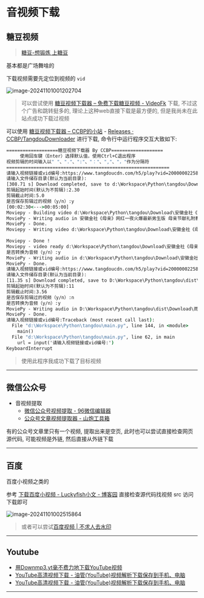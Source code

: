 # 音视频下载

## 糖豆视频

> [糖豆-想锻炼 上糖豆](https://m.tangdou.com/)

基本都是广场舞啥的

下载视频需要先定位到视频的 `vid`

![image-20241101001202704](http://cdn.ayusummer233.top/DailyNotes/202411010012978.png)

> 可以尝试使用 [糖豆视频下载器 – 免费下载糖豆视频 - VideoFk](https://www.videofk.com/zh-cn/tangdou-video-download/search?url=https%3A%2F%2Fshare.tangdou.com%2Fh5%2Fplay%3Fvid%3D20000007029626&select=tangdou) 下载, 不过这个广告和跳转挺多的, 理论上这种web直接下载是最方便的, 但是我尚未在此站点成功下载过视频

可以使用  [糖豆视频下载器 – CCBP的小站](https://www.amrzs.net/2022/05/10/tangdou_downloader/) - [Releases · CCBP/TangdouDownloader](https://github.com/CCBP/TangdouDownloader/releases)  进行下载, 命令行中运行程序交互大致如下:

```cmd
===================糖豆视频下载器 By CCBP===================
     使用回车键（Enter）选择默认值，使用Ctrl+C退出程序
视频剪辑的时间输入以" "、"."、":"、"："、","、"，"作为分隔符
============================================================
请输入视频链接或vid编号:https://www.tangdoucdn.com/h5/play?vid=20000002258422&utm_campaign=client_share&utm_source=tangdou_android&utm_medium=wx_chat&utm_type=0&share_uid=#1652176249257
请输入文件储存目录(默认为当前目录):
[308.71 s] Download completed, save to d:\Workspace\Python\tangdou\Download\安徽金社《母亲》网红一夜火爆最新男生版 母亲节献礼附教学.mp4 
剪辑起始时间(默认为不剪辑):2.30
剪辑截止时间:5.0
是否保存剪辑过的视频（y/n）:y
[00:02:30<--->00:05:00]
Moviepy - Building video d:\Workspace\Python\tangdou\Download\安徽金社《母亲》网红一夜火爆最新男生版 母亲节献礼附教学_edited.mp4.
MoviePy - Writing audio in 安徽金社《母亲》网红一夜火爆最新男生版 母亲节献礼附教学_editedTEMP_MPY_wvf_snd.mp3
MoviePy - Done.
Moviepy - Writing video d:\Workspace\Python\tangdou\Download\安徽金社《母亲》网红一夜火爆最新男生版 母亲节献礼附教学_edited.mp4
 
Moviepy - Done !
Moviepy - video ready d:\Workspace\Python\tangdou\Download\安徽金社《母亲》网红一夜火爆最新男生版 母亲节献礼附教学_edited.mp4
是否转换为音频（y/n）:y
MoviePy - Writing audio in d:\Workspace\Python\tangdou\Download\安徽金社《母亲》网红一夜火爆最新男生版 母亲节献礼附教学.mp3
MoviePy - Done.
请输入视频链接或vid编号:https://www.tangdoucdn.com/h5/play?vid=20000002258422&utm_campaign=client_share&utm_source=tangdou_android&utm_medium=wx_chat&utm_type=0&share_uid=#1652176249257
请输入文件储存目录(默认为当前目录):
[11.35 s] Download completed, save to D:\Workspace\Python\tangdou\dist\Download\雨凡《疯疯疯》64步弹跳附分解.mp4
剪辑起始时间(默认为不剪辑):11
剪辑截止时间:3.56
是否保存剪辑过的视频（y/n）:n
是否转换为音频（y/n）:y
MoviePy - Writing audio in D:\Workspace\Python\tangdou\dist\Download\雨凡《疯疯疯》64步弹跳附分解.mp3
MoviePy - Done.
请输入视频链接或vid编号:Traceback (most recent call last):
  File "d:\Workspace\Python\tangdou\main.py", line 144, in <module>
    main()
  File "d:\Workspace\Python\tangdou\main.py", line 62, in main
    url = input('请输入视频链接或vid编号:')
KeyboardInterrupt
```

> 使用此程序我成功下载了目标视频

---

## 微信公众号

- 音视频提取
  - [微信公众号视频提取 - 96微信编辑器](https://bj.96weixin.com/tools/wechat_video)
  - [公众号文章视频提取器 - 山炮工具箱](https://tool.wpjam.com/mp_video)

有的公众号文章里只有一个视频, 提取出来是空页, 此时也可以尝试直接检查网页源代码, 可能视频是外链, 然后直接从外链下载

---

## 百度

百度小视频之类的

参考 [下载百度小视频 - Luckyfish小文 - 博客园](https://www.cnblogs.com/Craft001wen/p/18221639) 直接检查源代码找视频 src 访问下载即可

![image-20241101002515864](http://cdn.ayusummer233.top/DailyNotes/202411010025969.png)

> 或者可以尝试[百度视频 | 不求人去水印](https://parse.bqrdh.com/sites/baidu)

---

## Youtube

- [用Downmp3.yt毫不费力地下载YouTube视频](https://downmp3.yt/zhq9/youtube-video-downloader)
- [YouTube高清视频下载 - 油管(YouTube)视频解析下载保存到手机、电脑](https://tubedown.cn/youtube)
- [YouTube高清视频下载 - 油管(YouTube)视频解析下载保存到手机、电脑](https://youtube.iiilab.com/)

---

